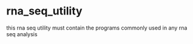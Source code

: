 # rna_seq_utility
this rna seq utility must contain the programs commonly used in any rna seq analysis
